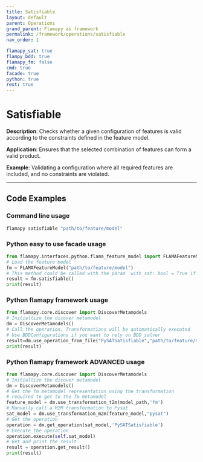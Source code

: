 ```yaml
---
title: Satisfiable
layout: default
parent: Operations
grand_parent: Flamapy as framework
permalink: /framework/operations/satisfiable
nav_order: 1

flamapy_sat: true
flampy_bdd: true
flamapy_fm: false
cmd: true
facade: true
python: true
rest: true
---
```


# Satisfiable
**Description**: 
Checks whether a given configuration of features is valid according to the constraints defined in the feature model.

**Application**: 
Ensures that the selected combination of features can form a valid product.

**Example**: 
Validating a configuration where all required features are included, and no constraints are violated.

---
## Code Examples

### Command line usage
```bash
flamapy satisfiable "path/to/feature/model"
```

### Python easy to use facade usage
```python
from flamapy.interfaces.python.flama_feature_model import FLAMAFeatureModel
# Load the feature model
fm = FLAMAFeatureModel("path/to/feature/model")
# This method could be called with the param  with_sat: bool = True if you want to force pysat (useful for WASM enviroments) 
result = fm.satisfiable() 
print(result)
```

### Python flamapy framework usage
```python
from flamapy.core.discover import DiscoverMetamodels
# Initiallize the dicover metamodel
dm = DiscoverMetamodels()
# Call the operation. Transformations will be automatically executed
# Use BDDConfigurations if you want to rely on BDD solver
result=dm.use_operation_from_file("PySATSatisfiable","path/to/feature/model")
print(result)
```
### Python flamapy framework **ADVANCED** usage
```python
from flamapy.core.discover import DiscoverMetamodels
# Initiallize the dicover metamodel
dm = DiscoverMetamodels()
# Get the fm metamodel representation using the transformation 
# required to get to the fm metamodel
feature_model = dm.use_transformation_t2m(model_path,'fm') 
# Manuelly call a M2M transformation to Pysat
sat_model = dm.use_transformation_m2m(feature_model,"pysat")
# Get the operation
operation = dm.get_operation(sat_model,'PySATSatisfiable')
# Execute the operation
operation.execute(self.sat_model)
# Get and print the result
result = operation.get_result()
print(result)
```
